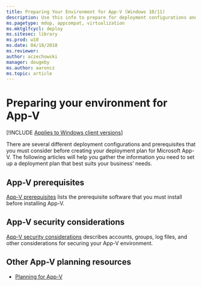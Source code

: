 ```yaml
---
title: Preparing Your Environment for App-V (Windows 10/11)
description: Use this info to prepare for deployment configurations and prerequisites for Microsoft Application Virtualization (App-V).
ms.pagetype: mdop, appcompat, virtualization
ms.mktglfcycl: deploy
ms.sitesec: library
ms.prod: w10
ms.date: 04/18/2018
ms.reviewer: 
author: aczechowski
manager: dougeby
ms.author: aaroncz
ms.topic: article
---
```

# Preparing your environment for App-V

[!INCLUDE [Applies to Windows client versions](../includes/applies-to-windows-client-versions.md)]

There are several different deployment configurations and prerequisites that you must consider before creating your deployment plan for Microsoft App-V. The following articles will help you gather the information you need to set up a deployment plan that best suits your business’ needs.

## App-V prerequisites

[App-V prerequisites](appv-prerequisites.md) lists the prerequisite software that you must install before installing App-V.

## App-V security considerations

[App-V security considerations](appv-security-considerations.md) describes accounts, groups, log files, and other considerations for securing your App-V environment.

## Other App-V planning resources

* [Planning for App-V](appv-planning-for-appv.md)

